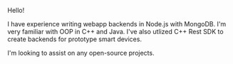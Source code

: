 Hello!

I have experience writing webapp backends in Node.js with MongoDB.
I'm very familiar with OOP in C++ and Java.
I've also utlized C++ Rest SDK to create backends for prototype smart devices.

I'm looking to assist on any open-source projects.
